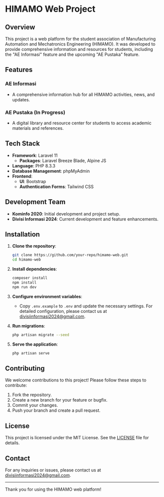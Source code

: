 # HIMAMO Web Project

## Overview

This project is a web platform for the student association of Manufacturing Automation and Mechatronics Engineering (HIMAMO). It was developed to provide comprehensive information and resources for students, including the "AE Informasi" feature and the upcoming "AE Pustaka" feature.

## Features

### AE Informasi
- A comprehensive information hub for all HIMAMO activities, news, and updates.

### AE Pustaka (In Progress)
- A digital library and resource center for students to access academic materials and references.

## Tech Stack

- **Framework**: Laravel 11
  - **Packages**: Laravel Breeze Blade, Alpine JS
- **Language**: PHP 8.3.3
- **Database Management**: phpMyAdmin
- **Frontend**:
  - **UI**: Bootstrap
  - **Authentication Forms**: Tailwind CSS

## Development Team

- **Kominfo 2020**: Initial development and project setup.
- **Divisi Informasi 2024**: Current development and feature enhancements.

## Installation

1. **Clone the repository**:
    ```bash
    git clone https://github.com/your-repo/himamo-web.git
    cd himamo-web
    ```

2. **Install dependencies**:
    ```bash
    composer install
    npm install
    npm run dev
    ```

3. **Configure environment variables**:
    - Copy `.env.example` to `.env` and update the necessary settings. For detailed configuration, please contact us at [divisiinformasi2024@gmail.com](mailto:divisiinformasi2024@gmail.com).

4. **Run migrations**:
    ```bash
    php artisan migrate --seed
    ```

5. **Serve the application**:
    ```bash
    php artisan serve
    ```

## Contributing

We welcome contributions to this project! Please follow these steps to contribute:

1. Fork the repository.
2. Create a new branch for your feature or bugfix.
3. Commit your changes.
4. Push your branch and create a pull request.

## License

This project is licensed under the MIT License. See the [LICENSE](LICENSE) file for details.

## Contact

For any inquiries or issues, please contact us at [divisiinformasi2024@gmail.com](mailto:divisiinformasi2024@gmail.com).

---

Thank you for using the HIMAMO web platform!
